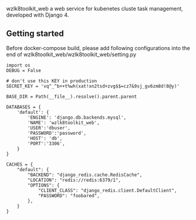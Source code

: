 wzlk8toolkit_web a web service for kubenetes cluste task management, developed with Django 4.

## Getting started

Before docker-compose build, please add following configurations into the end of
wzlk8toolkit_web/wzlk8toolkit_web/setting.py

```
import os
DEBUG = False

# don't use this KEY in production
SECRET_KEY = 'vq^_^b++t%wh(xat!xn2tsd+zvg$$=cz7&9sj_gv6zm8d!8@y)'

BASE_DIR = Path(__file__).resolve().parent.parent

DATABASES = {
    'default': {
        'ENGINE': 'django.db.backends.mysql',
        'NAME': 'wzlk8toolkit_web', 
        'USER':'dbuser', 
        'PASSWORD':'password', 
        'HOST': 'db', 
        'PORT':'3306',
    }
}

CACHES = {
    "default": {
        "BACKEND": "django_redis.cache.RedisCache",
        "LOCATION": "redis://redis:6379/1",
        "OPTIONS": {
            "CLIENT_CLASS": "django_redis.client.DefaultClient",
            "PASSWORD": "foobared", 
        },
    }
}
```

